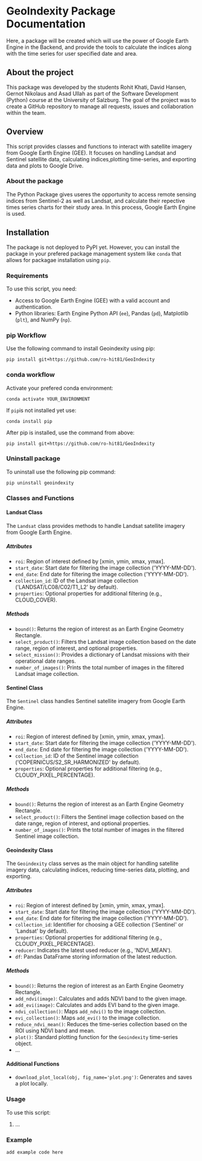 # GeoIndexity Package Documentation
Here, a package will be created which will use the power of Google Earth Engine in the Backend, and provide the tools to calculate the indices along with the time series for user specified date and area.

## About the project
This package was developed by the students Rohit Khati, David Hansen, Gernot Nikolaus and Asad Ullah as part of the Software Development (Python) course at the University of Salzburg. The goal of the project was to create a GitHub repository to manage all requests, issues and collaboration within the team.

## Overview
This script provides classes and functions to interact with satellite imagery from Google Earth Engine (GEE). It focuses on handling Landsat and Sentinel satellite data, calculating indices,plotting time-series, and exporting data and plots to Google Drive.

### About the package
The Python Package gives useres the opportunity to access remote sensing indices from Sentinel-2 as well as Landsat, and calculate their repective times series charts for their study area. In this process, Google Earth Engine is used.

## Installation 
The package is not deployed to PyPI yet. However, you can install the package in your prefered package management system like `conda` that allows for packagae installation using `pip`.  

### Requirements

To use this script, you need:
- Access to Google Earth Engine (GEE) with a valid account and authentication.
- Python libraries: Earth Engine Python API (`ee`), Pandas (`pd`), Matplotlib (`plt`), and NumPy (`np`).

### pip Workflow
Use the following command to install Geoindexity using pip: 
```
pip install git+https://github.com/ro-hit81/GeoIndexity
```
### conda workflow 
Activate your prefered conda environment: 
```
conda activate YOUR_ENVIRONMENT
```

If `pip`is not installed yet use: 
```
conda install pip 
```

After pip is installed, use the command from above: 
```
pip install git+https://github.com/ro-hit81/GeoIndexity

```

### Uninstall package 
To uninstall use the following pip command: 
```
pip uninstall geoindexity 
```
### Classes and Functions

#### Landsat Class

The `Landsat` class provides methods to handle Landsat satellite imagery from Google Earth Engine.

##### Attributes

- `roi`: Region of interest defined by [xmin, ymin, xmax, ymax].
- `start_date`: Start date for filtering the image collection ('YYYY-MM-DD').
- `end_date`: End date for filtering the image collection ('YYYY-MM-DD').
- `collection_id`: ID of the Landsat image collection ('LANDSAT/LC08/C02/T1_L2' by default).
- `properties`: Optional properties for additional filtering (e.g., CLOUD_COVER).

##### Methods

- `bound()`: Returns the region of interest as an Earth Engine Geometry Rectangle.
- `select_product()`: Filters the Landsat image collection based on the date range, region of interest, and optional properties.
- `select_mission()`: Provides a dictionary of Landsat missions with their operational date ranges.
- `number_of_images()`: Prints the total number of images in the filtered Landsat image collection.

#### Sentinel Class

The `Sentinel` class handles Sentinel satellite imagery from Google Earth Engine.

##### Attributes

- `roi`: Region of interest defined by [xmin, ymin, xmax, ymax].
- `start_date`: Start date for filtering the image collection ('YYYY-MM-DD').
- `end_date`: End date for filtering the image collection ('YYYY-MM-DD').
- `collection_id`: ID of the Sentinel image collection ('COPERNICUS/S2_SR_HARMONIZED' by default).
- `properties`: Optional properties for additional filtering (e.g., CLOUDY_PIXEL_PERCENTAGE).

##### Methods

- `bound()`: Returns the region of interest as an Earth Engine Geometry Rectangle.
- `select_product()`: Filters the Sentinel image collection based on the date range, region of interest, and optional properties.
- `number_of_images()`: Prints the total number of images in the filtered Sentinel image collection.

#### Geoindexity Class

The `Geoindexity` class serves as the main object for handling satellite imagery data, calculating indices, reducing time-series data, plotting, and exporting.

##### Attributes

- `roi`: Region of interest defined by [xmin, ymin, xmax, ymax].
- `start_date`: Start date for filtering the image collection ('YYYY-MM-DD').
- `end_date`: End date for filtering the image collection ('YYYY-MM-DD').
- `collection_id`: Identifier for choosing a GEE collection ('Sentinel' or 'Landsat' by default).
- `properties`: Optional properties for additional filtering (e.g., CLOUDY_PIXEL_PERCENTAGE).
- `reducer`: Indicates the latest used reducer (e.g., 'NDVI_MEAN').
- `df`: Pandas DataFrame storing information of the latest reduction.

##### Methods

- `bound()`: Returns the region of interest as an Earth Engine Geometry Rectangle.
- `add_ndvi(image)`: Calculates and adds NDVI band to the given image.
- `add_evi(image)`: Calculates and adds EVI band to the given image.
- `ndvi_collection()`: Maps `add_ndvi()` to the image collection.
- `evi_collection()`: Maps `add_evi()` to the image collection.
- `reduce_ndvi_mean()`: Reduces the time-series collection based on the ROI using NDVI band and mean.
- `plot()`: Standard plotting function for the `Geoindexity` time-series object.
- ...

#### Additional Functions

- `download_plot_local(obj, fig_name='plot.png')`: Generates and saves a plot locally.

### Usage

To use this script:
1. ...

### Example

```
add example code here
```
